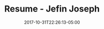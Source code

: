 ---
title: "Resume - Jefin Joseph"
description: ""
slug: "tempus"
image: resume.jpg
keywords: ""
categories: 
    - ""
    - ""
date: 2017-10-31T22:26:13-05:00
draft: false
---